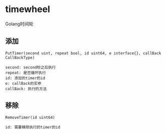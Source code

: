 # timewheel
Golang时间轮

## 添加

```Golang
PutTimer(second uint, repeat bool, id uint64, e interface{}, callBack CallBackType)

second: second秒之后执行
repeat: 是否循环执行
id: 添加的timer的id
e: callBack的实参
callBack: 执行的方法
```

## 移除

```Golang
RemoveTimer(id uint64)

id: 需要移除执行的timer的id
```
